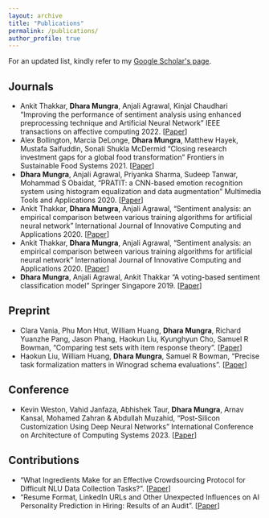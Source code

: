 ```yaml
---
layout: archive
title: "Publications"
permalink: /publications/
author_profile: true
---
```


For an updated list, kindly refer to my [Google Scholar's page](https://scholar.google.com/citations??hl=en&user=bpxs0sIAAAAJ).

## Journals

* Ankit Thakkar, **Dhara Mungra**, Anjali Agrawal, Kinjal Chaudhari “Improving the performance of sentiment analysis using enhanced preprocessing technique and Artificial Neural Network” IEEE transactions on affective computing 2022. \[[Paper]([https://ieeexplore.ieee.org/abstract/document/9893352/])\]
* Alex Bollington, Marcia DeLonge, **Dhara Mungra**, Matthew Hayek, Mustafa Saifuddin, Sonali Shukla McDermid “Closing research investment gaps for a global food transformation” Frontiers in Sustainable Food Systems 2021. \[[Paper]([https://ieeexplore.ieee.org/abstract/document/9893352/])\]
* **Dhara Mungra**, Anjali Agrawal, Priyanka Sharma, Sudeep Tanwar, Mohammad S Obaidat, “PRATIT: a CNN-based emotion recognition system using histogram equalization and data augmentation” Multimedia Tools and Applications 2020. \[[Paper]([https://link.springer.com/article/10.1007/s11042-019-08397-0])\]
* Ankit Thakkar, **Dhara Mungra**, Anjali Agrawal, “Sentiment analysis: an empirical comparison between various training algorithms for artificial neural network” International Journal of Innovative Computing and Applications 2020. \[[Paper]([https://www.inderscienceonline.com/doi/abs/10.1504/IJICA.2020.105315])\]
* Ankit Thakkar, **Dhara Mungra**, Anjali Agrawal, “Sentiment analysis: an empirical comparison between various training algorithms for artificial neural network” International Journal of Innovative Computing and Applications 2020. \[[Paper]([https://www.inderscienceonline.com/doi/abs/10.1504/IJICA.2020.105315])\]
* **Dhara Mungra**, Anjali Agrawal, Ankit Thakkar “A voting-based sentiment classification model” Springer Singapore 2019. \[[Paper]([https://link.springer.com/chapter/10.1007/978-981-13-8618-3_57])\]

## Preprint
*  Clara Vania, Phu Mon Htut, William Huang, **Dhara Mungra**, Richard Yuanzhe Pang, Jason Phang, Haokun Liu, Kyunghyun Cho, Samuel R Bowman, “Comparing test sets with item response theory”.  \[[Paper]([https://arxiv.org/pdf/2106.00840])\]
*  Haokun Liu, William Huang, **Dhara Mungra**, Samuel R Bowman, “Precise task formalization matters in Winograd schema evaluations”.  \[[Paper]([https://arxiv.org/abs/2010.04043])\]
  
## Conference
* Kevin Weston, Vahid Janfaza, Abhishek Taur, **Dhara Mungra**, Arnav Kansal, Mohamed Zahran & Abdullah Muzahid, “Post-Silicon Customization Using Deep Neural Networks” International Conference on Architecture of Computing Systems 2023.  \[[Paper]([https://link.springer.com/chapter/10.1007/978-3-031-42785-5_9])\]

## Contributions
* “What Ingredients Make for an Effective Crowdsourcing Protocol for Difficult NLU Data Collection Tasks?”.  \[[Paper]([https://arxiv.org/abs/2106.00794])\]
* “Resume Format, LinkedIn URLs and Other Unexpected Influences on AI Personality Prediction in Hiring: Results of an Audit”.  \[[Paper]([https://dl.acm.org/doi/abs/10.1145/3514094.3534189])\]




